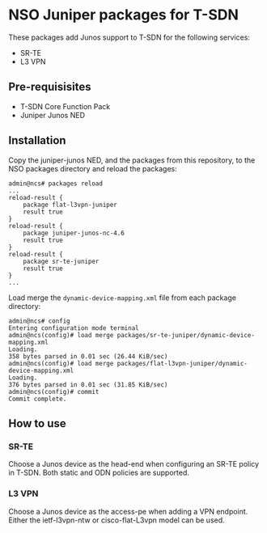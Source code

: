 # NSO Juniper packages for T-SDN

These packages add Junos support to T-SDN for the following services:

- SR-TE
- L3 VPN

## Pre-requisisites

- T-SDN Core Function Pack
- Juniper Junos NED

## Installation
Copy the juniper-junos NED, and the packages from this repository, to the NSO
packages directory and reload the packages:

    admin@ncs# packages reload
    ...
    reload-result {
        package flat-l3vpn-juniper
        result true
    }
    reload-result {
        package juniper-junos-nc-4.6
        result true
    }
    reload-result {
        package sr-te-juniper
        result true
    }
    ...

Load merge the `dynamic-device-mapping.xml` file from each package directory:

    admin@ncs# config
    Entering configuration mode terminal
    admin@ncs(config)# load merge packages/sr-te-juniper/dynamic-device-mapping.xml
    Loading.
    358 bytes parsed in 0.01 sec (26.44 KiB/sec)
    admin@ncs(config)# load merge packages/flat-l3vpn-juniper/dynamic-device-mapping.xml
    Loading.
    376 bytes parsed in 0.01 sec (31.85 KiB/sec)
    admin@ncs(config)# commit
    Commit complete.

## How to use

### SR-TE
Choose a Junos device as the head-end when configuring an SR-TE policy in T-SDN.
Both static and ODN policies are supported.

### L3 VPN
Choose a Junos device as the access-pe when adding a VPN endpoint. Either the
ietf-l3vpn-ntw or cisco-flat-L3vpn model can be used.
